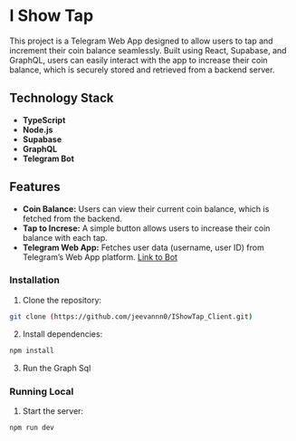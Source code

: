 # I Show Tap

This project is a Telegram Web App designed to allow users to tap and increment their coin balance seamlessly. Built using React, Supabase, and GraphQL, users can easily interact with the app to increase their coin balance, which is securely stored and retrieved from a backend server.

## Technology Stack

- **TypeScript**
- **Node.js**
- **Supabase**
- **GraphQL**
- **Telegram Bot**


## Features

- **Coin Balance:** Users can view their current coin balance, which is fetched from the backend.
- **Tap to Increse:** A simple button allows users to increase their coin balance with each tap.
- **Telegram Web App:** Fetches user data (username, user ID) from Telegram’s Web App platform. [Link to Bot](https://t.me/IShowTap_Bot)


### Installation

1. Clone the repository:

```bash
git clone (https://github.com/jeevannn0/IShowTap_Client.git)
```

2. Install dependencies:

```bash
npm install
```

3. Run the Graph Sql 


### Running Local

1. Start the server:

```bash
npm run dev
```




